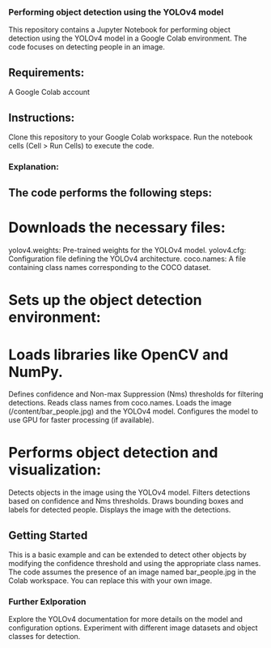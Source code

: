 ### Performing object detection using the YOLOv4 model</h3>

This repository contains a Jupyter Notebook for performing object detection using the YOLOv4 model in a Google Colab environment. The code focuses on detecting people in an image.


<!-- ABOUT THE PROJECT -->
## Requirements:

A Google Colab account

## Instructions:

Clone this repository to your Google Colab workspace.
Run the notebook cells (Cell > Run Cells) to execute the code.

### Explanation:

## The code performs the following steps:

# Downloads the necessary files:
yolov4.weights: Pre-trained weights for the YOLOv4 model.
yolov4.cfg: Configuration file defining the YOLOv4 architecture.
coco.names: A file containing class names corresponding to the COCO dataset.
# Sets up the object detection environment:
# Loads libraries like OpenCV and NumPy.
Defines confidence and Non-max Suppression (Nms) thresholds for filtering detections.
Reads class names from coco.names.
Loads the image (/content/bar_people.jpg) and the YOLOv4 model.
Configures the model to use GPU for faster processing (if available).
# Performs object detection and visualization:
Detects objects in the image using the YOLOv4 model.
Filters detections based on confidence and Nms thresholds.
Draws bounding boxes and labels for detected people.
Displays the image with the detections.


## Getting Started

This is a basic example and can be extended to detect other objects by modifying the confidence threshold and using the appropriate class names.
The code assumes the presence of an image named bar_people.jpg in the Colab workspace. You can replace this with your own image.

### Further Exlporation

Explore the YOLOv4 documentation for more details on the model and configuration options.
Experiment with different image datasets and object classes for detection.
